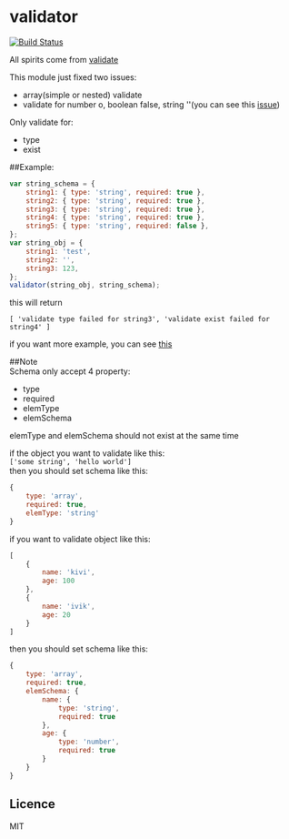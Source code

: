 # validator

[![Build Status](https://travis-ci.org/CocaCola183/validator.svg)](https://travis-ci.org/CocaCola183/validator)

All spirits come from [validate](https://www.npmjs.com/package/validate)  

This module just fixed two issues:  
* array(simple or nested) validate  
* validate for number o, boolean false, string ''(you can see this [issue](https://github.com/eivindfjeldstad/validate/issues/23))

Only validate for:  
* type  
* exist  

##Example:  
```js
var string_schema = {  
    string1: { type: 'string', required: true },  
	string2: { type: 'string', required: true },  
	string3: { type: 'string', required: true },  
	string4: { type: 'string', required: true },  
	string5: { type: 'string', required: false },  
};  
var string_obj = {  
    string1: 'test',  
	string2: '',  
	string3: 123,  
};  
validator(string_obj, string_schema);  
```

this will return  

`[ 'validate type failed for string3', 'validate exist failed for string4' ]`

if you want more example, you can  see [this](https://github.com/CocaCola183/validator/blob/master/test/test.js)  



##Note  
Schema only accept 4 property:  
* type  
* required  
* elemType  
* elemSchema  

elemType and elemSchema should not exist at the same time  

if the object you want to validate like this:  
`['some string', 'hello world']`  
then you should set schema like this:  
```js
{  
    type: 'array',  
    required: true,  
    elemType: 'string'  
}  
```

if you want to validate object like this:  
```js
[
    {  
        name: 'kivi',  
        age: 100
    },  
    {  
        name: 'ivik',  
        age: 20  
    }  
]
```
then you should set schema like this:  
```js
{  
    type: 'array',  
    required: true,  
    elemSchema: {  
        name: {  
            type: 'string',  
            required: true  
        },  
        age: {  
            type: 'number',  
            required: true  
        }  
    }  
}  
```


## Licence
MIT
